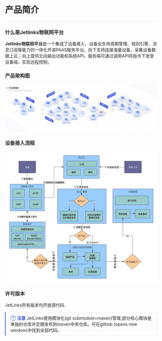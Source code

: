 <style>
  .primary-color {
    color: #2F54EB;
  }

  .primary-color-2 {
    color: rgba(255, 88, 0, 1);
  }

  .text-color {
    color: rgba(0, 0, 0, 0.85);
  }

  .font-size-12 {
    font-size: 12px
  }

  .font-size-14 {
    font-size: 14px
  }

  .font-size-16 {
    font-size: 16px
  }

  .font-size-18 {
    font-size: 18px
  }

  .font-weight {
    font-weight: bold;
  }

  .padding-28 {
    padding: 28px;
  }

  .flex {
    display: flex;
  }

  .padding-left-28 {
    padding-left: 28px;
  }

  .explanation {
    padding: 8px 16px;
    border: 1px solid rgba(231, 237, 253, 1);
    border-left: 2px solid #2F54EB;
  }

  .explanation-icon::after {
    width: 16px;
    height: 16px;
    border-radius: 50%;
    border: 1px solid #2F54EB;
    font-size: 14px;
    content: '?';
    display: inline-block;
    text-align: center;
    line-height: 16px;
  }

  .collapse {
    border: 1px solid #F0F0F0;
    margin: 16px 0;
  }

  .collapse-title {
    background: #FAFAFA;
    padding: 9px 18px;
  }

  .collapse-body {
    padding: 16px;
  }

  .no-margin {
    margin: 0;
  }

  .table {
    width: 100%;
  }

  .table td {
    border-color: #F0F0F0;
     word-break: break-all;
  }

  .table tbody tr:nth-child(even) {
    background-color: #F6F8FA;
  }

  ul li::marker {
    color: #2F54EB;
  }

  .divider {
    box-sizing: border-box;
    margin: 0;
    padding: 0;
    color: #000000d9;
    font-size: 14px;
    font-variant: tabular-nums;
    line-height: 1.5715;
    list-style: none;
    font-feature-settings: "tnum";
    border-top: 1px solid rgba(0,0,0,.06);
    margin: 16px 0;
  }

  img {
    vertical-align: text-bottom;
  }
</style>

<div class='text-color font-size-14'>

# 产品简介

<div class='divider'></div>

### 什么是Jetlinks物联网平台
**Jetlinks物联网平台**是一个集成了设备接入、设备全生命周期管理、规则引擎、消息订阅等能力的一体化开源PAAS服务平台。向下支持连接海量设备，采集设备数据上云；向上提供北向输出功能和系统API，服务端可通过调用API将指令下发至设备端，实现远程控制。

### 产品架构图
![](./img/01.png)

### 设备接入流程
![](./img/03.svg)

### 许可版本
JetLinks所有版本均开放源代码.
<div class='explanation'>
  <span class='explanation-icon primary-color ring-border'></span>
  <span class='primary-color font-weight'>注意</span>
 JetLinks使用模块化(git submodule+maven)管理,部分核心模块是单独的仓库并定期发布到maven中央仓库。可在github (opens new window)中找到全部代码。
</div>
</div>